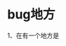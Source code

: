 # bug地方
1、在有一个地方是<template v-for>这里vue3已经不能进行多个<template>使用，除了插槽的使用是可以的
2、在使用axios的时候进行二次封装的时候，通过axios请求后端接口的时候，由于使用了ts进行数据校验，所以在拿到数据的时候，可能会在.data的时候提前拿到对象属性的内容，导致ts不报错但数据拿不到，因此需要查看拿回来的数据。
# 项目启动
1、通过git 拉取仓库项目，然后初始化安装依赖相关的包，通过命令：npm install ,安装完成后进行项目运行，npm run dev，之后参靠网上的优医问诊资料进行账号登录。
